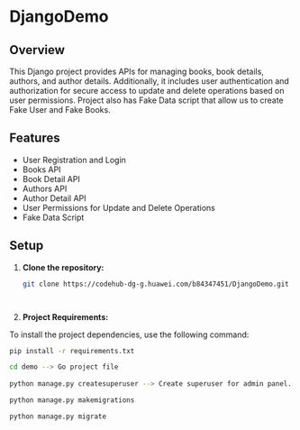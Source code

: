 # DjangoDemo

## Overview

This Django project provides APIs for managing books, book details, authors, and author details. Additionally, it includes user authentication and authorization for secure access to update and delete operations based on user permissions.
Project also has Fake Data script that allow us to create Fake User and Fake Books.

## Features

- User Registration and Login
- Books API
- Book Detail API
- Authors API
- Author Detail API
- User Permissions for Update and Delete Operations
- Fake Data Script

## Setup

1. **Clone the repository:**

   ```bash
   git clone https://codehub-dg-g.huawei.com/b84347451/DjangoDemo.git

   
   

2. **Project Requirements:**

To install the project dependencies, use the following command:

```bash
pip install -r requirements.txt

cd demo --> Go project file
 
python manage.py createsuperuser --> Create superuser for admin panel.

python manage.py makemigrations

python manage.py migrate



